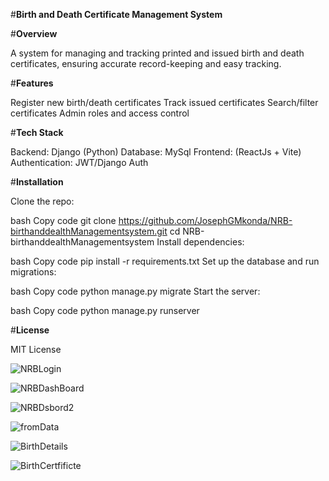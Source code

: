 #**Birth and Death Certificate Management System**


#**Overview**


A system for managing and tracking printed and issued birth and death certificates, ensuring accurate record-keeping and easy tracking.

#**Features**


Register new birth/death certificates
Track issued certificates
Search/filter certificates
Admin roles and access control

#**Tech Stack**


Backend: Django (Python)
Database: MySql
Frontend: (ReactJs + Vite)
Authentication: JWT/Django Auth


#**Installation**


Clone the repo:

bash
Copy code
git clone https://github.com/JosephGMkonda/NRB-birthanddealthManagementsystem.git
cd NRB-birthanddealthManagementsystem
Install dependencies:

bash
Copy code
pip install -r requirements.txt
Set up the database and run migrations:

bash
Copy code
python manage.py migrate
Start the server:

bash
Copy code
python manage.py runserver


#**License**


MIT License


![NRBLogin](https://github.com/user-attachments/assets/c8c5ab43-1d03-4461-a1ba-a37688875da4)

![NRBDashBoard](https://github.com/user-attachments/assets/97342fc7-8191-45a8-a1ba-a05180d29a25)

![NRBDsbord2](https://github.com/user-attachments/assets/bcc37f7f-34e0-4d95-be57-7eba82e64b69)


![fromData](https://github.com/user-attachments/assets/db56da37-8f7d-4630-b0c6-3793afd444b8)

![BirthDetails](https://github.com/user-attachments/assets/1b7bb225-a649-4ba3-a77f-a32101e53a88)

![BirthCertfificte](https://github.com/user-attachments/assets/24ede9e8-b757-4641-a147-a66847c22b06)
